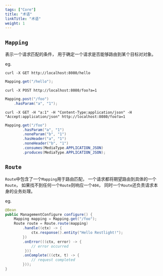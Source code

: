 ```yaml
---
tags: ["Core"]
title: "术语"
linkTitle: "术语"
weight: 1
---
```


## `Mapping`

 表示一个请求匹配的条件， 用于确定一个请求是否能够路由到某个目标对对象。

eg.

`curl -X GET http://localhost:8080/hello`

```java
Mapping.get("/hello");
```

`curl -X POST http://localhost:8080/foo?a=1`

```java
Mapping.post("/foo")
    .hasParam("a", "1");
```

`curl -X GET -H "a:1" -H "Content-Type:application/json" -H "Accept:application/json" http://localhost:8080/foo?a=1`

```java
Mapping.get("/foo")
        .hasParam("a", "1")
        .noneParam("b", "1")
        .hasHeader("a", "1")
        .noneHeader("b", "1")
        .consumes(MediaType.APPLICATION_JSON)
        .produces(MediaType.APPLICATION_JSON);
```

## `Route`

`Route`中包含了一个`Mapping`用于路由匹配， 一个请求都将期望路由到具体的一个`Route`， 如果找不到任何一个`Route`则响应一个`404`， 同时一个`Route`还负责请求本身的业务处理。

eg.

```java
@Bean
public ManagementConfigure configure() {
    Mapping mapping = Mapping.get("/foo");
    Route route = Route.route(mapping)
        .handle((ctx) -> {
            ctx.response().entity("Hello Restlight!");
        })
        .onError(((ctx, error) -> {
            // error occurred
         }))
        .onComplete(((ctx, t) -> {
            // request completed
        }));
}
```
